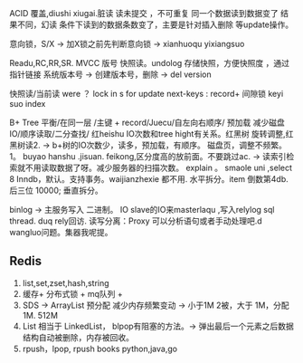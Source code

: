 
ACID
覆盖,diushi xiugai.脏读 读未提交
，不可重复 同一个数据读到数据变了 结果不同，幻读 条件下读到的数据条数变了，主要是针对插入删除 等update操作。

意向锁，S/X -> 加X锁之前先判断意向锁 -> xianhuoqu yixiangsuo 

Readu,RC,RR,SR.
MVCC 版号 快照读。undolog 存储快照，方便快照度 ，通过指针链接
系统版本号 -> 创建版本号，删除 -> del version

快照读/当前读 
were ？ lock in s 
for update
next-keys : record+ 间隙锁 keyi suo index

B+ Tree 平衡/在同一层 /主键 + record/Juecu/自左向右顺序/ 预加载 减少磁盘IO/顺序读取/二分查找/
红heishu IO次数和tree hight有关系。红黑树 旋转调整,红黑树读2. -> b+树的IO次数少，读多，预加载，有顺序。
磁盘页，调整不频繁。
1。 buyao hanshu .jisuan. feikong,区分度高的放前面。不要跳过ac. -> 读索引检索就不用读取数据了呀。减少服务器的扫描次数。
explain 。 smaole uni ,select 8
Inndb，默认。支持事务。waijianzhexie 都不用.
水平拆分。item 倒数第4db.后三位 10000; 垂直拆分。

binlog -> 主服务写入 二进制。 IO slave的IO来masterlaqu ,写入relylog
sql thread. duq rely回访.
读写分离：Proxy 可以分析语句或者手动处理吧.d
wangluo问题。集器我呢提。


## Redis
1. list,set,zset,hash,string
2. 缓存+ 分布式锁 + mq队列 + 
3. SDS -> ArrayList 预分配 减少内存频繁变动 -> 小于1M 2被，大于 1M，分配1M. 512M
4. List 相当于 LinkedList， blpop有阻塞的方法。-> 弹出最后一个元素之后数据结构自动被删除，内存被回收。
5. rpush，lpop, rpush books python,java,go
